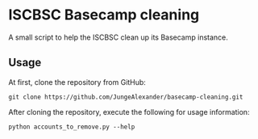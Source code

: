 # ISCBSC Basecamp cleaning

A small script to help the ISCBSC clean up its Basecamp instance.

## Usage

At first, clone the repository from GitHub:

```
git clone https://github.com/JungeAlexander/basecamp-cleaning.git
```

After cloning the repository, execute the following for usage information:

```
python accounts_to_remove.py --help
```
